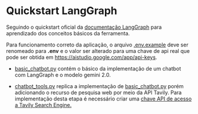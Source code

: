 # Quickstart LangGraph

Seguindo o quickstart oficial da [documentação LangGraph](https://langchain-ai.github.io/langgraph/concepts/why-langgraph/) para aprendizado dos conceitos básicos da ferramenta.

Para funcionamento correto da aplicação, o arquivo [.env.example](/.env.example) deve ser renomeado para **.env** e o valor ser alterado para uma chave de api real que pode ser obtida em https://aistudio.google.com/app/api-keys.

* [basic_chatbot.py](/basic_chatbot.py) contém o básico da implementação de um chatbot com LangGraph e o modelo gemini 2.0.

* [chatbot_tools.py](/chatbot_tools.py) replica a implementação de [basic_chatbot.py](/basic_chatbot.py) porém adicionando o recurso de pesquisa web por meio da API Tavily. Para implementação desta etapa é necessário criar uma [chave API de acesso a Tavily Search Engine.](https://python.langchain.com/docs/integrations/tools/tavily_search/?_gl=1*1abzeov*_gcl_au*ODEzMDk2NjA0LjE3NjAzNjIwODU.*_ga*MTQ0NDIzMTEyOC4xNzYwMzYxMDU4*_ga_47WX3HKKY2*czE3NjAzNzgyMzkkbzMkZzAkdDE3NjAzNzgzODgkajYwJGwwJGgw)

